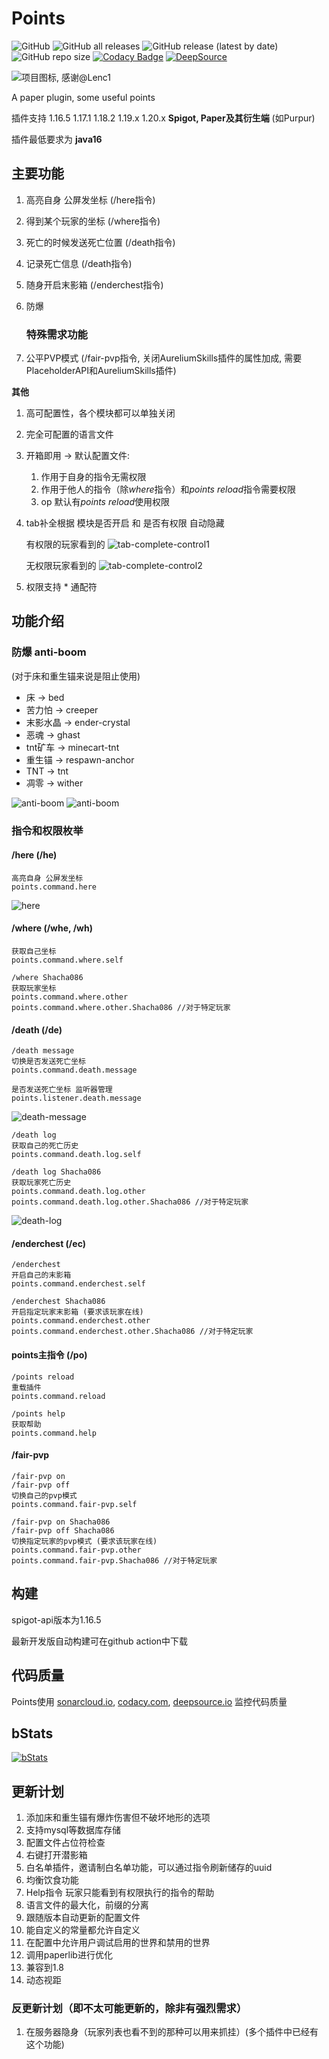 # Points

![GitHub](https://img.shields.io/github/license/HowieHz/Points)
![GitHub all releases](https://img.shields.io/github/downloads/HowieHz/Points/total)
![GitHub release (latest by date)](https://img.shields.io/github/downloads/HowieHz/Points/latest/total)
![GitHub repo size](https://img.shields.io/github/repo-size/HowieHz/Points)
[![Codacy Badge](https://app.codacy.com/project/badge/Grade/6514d15bcda04c4db6ef136204282a46)](https://www.codacy.com/gh/HowieHz/Points/dashboard?utm_source=github.com&amp;utm_medium=referral&amp;utm_content=HowieHz/Points&amp;utm_campaign=Badge_Grade)
[![DeepSource](https://deepsource.io/gh/HowieHz/Points.svg/?label=active+issues&show_trend=true&token=BsdaFuwaOvvqaAa8w-r7YmmN)](https://deepsource.io/gh/HowieHz/Points/?ref=repository-badge)

![项目图标, 感谢@Lenc1](./img/P.png)

A paper plugin, some useful points

插件支持 1.16.5 1.17.1 1.18.2 1.19.x 1.20.x **Spigot, Paper及其衍生端** (如Purpur)

插件最低要求为 **java16**

## 主要功能

1. 高亮自身 公屏发坐标 (/here指令)
2. 得到某个玩家的坐标 (/where指令)
3. 死亡的时候发送死亡位置 (/death指令)
4. 记录死亡信息 (/death指令)
5. 随身开启末影箱 (/enderchest指令)
6. 防爆

   ### 特殊需求功能

7. 公平PVP模式 (/fair-pvp指令, 关闭AureliumSkills插件的属性加成, 需要PlaceholderAPI和AureliumSkills插件)

**其他**

1. 高可配置性，各个模块都可以单独关闭
2. 完全可配置的语言文件
3. 开箱即用 -> 默认配置文件:
    1. 作用于自身的指令无需权限
    2. 作用于他人的指令（除*where*指令）和*points reload*指令需要权限
    3. op 默认有*points reload*使用权限
4. tab补全根据 模块是否开启 和 是否有权限 自动隐藏

   有权限的玩家看到的
   ![tab-complete-control1](./img/tab-complete-control1.png)
   
   无权限玩家看到的
   ![tab-complete-control2](./img/tab-complete-control2.png)

5. 权限支持 * 通配符

## 功能介绍

### 防爆 anti-boom

(对于床和重生锚来说是阻止使用)

* 床 -> bed
* 苦力怕 -> creeper
* 末影水晶 -> ender-crystal
* 恶魂 -> ghast
* tnt矿车 -> minecart-tnt
* 重生锚 -> respawn-anchor
* TNT -> tnt
* 凋零 -> wither

![anti-boom](./img/antiboom-listener1.png)
![anti-boom](./img/antiboom-listener2.png)

### 指令和权限枚举

#### /here (/he)

    高亮自身 公屏发坐标
    points.command.here

![here](./img/here-command-demo.png)

#### /where (/whe, /wh)

    获取自己坐标
    points.command.where.self
    
    /where Shacha086
    获取玩家坐标
    points.command.where.other
    points.command.where.other.Shacha086 //对于特定玩家

#### /death (/de)

    /death message
    切换是否发送死亡坐标
    points.command.death.message

    是否发送死亡坐标 监听器管理
    points.listener.death.message

![death-message](./img/death-message-demo.png)

    /death log
    获取自己的死亡历史
    points.command.death.log.self

    /death log Shacha086
    获取玩家死亡历史
    points.command.death.log.other
    points.command.death.log.other.Shacha086 //对于特定玩家

![death-log](./img/death-log-demo.png)

#### /enderchest (/ec)

    /enderchest
    开启自己的末影箱
    points.command.enderchest.self

    /enderchest Shacha086
    开启指定玩家末影箱 (要求该玩家在线)
    points.command.enderchest.other
    points.command.enderchest.other.Shacha086 //对于特定玩家

#### points主指令 (/po)

    /points reload
    重载插件
    points.command.reload

    /points help
    获取帮助
    points.command.help

#### /fair-pvp

    /fair-pvp on
    /fair-pvp off
    切换自己的pvp模式
    points.command.fair-pvp.self
    
    /fair-pvp on Shacha086
    /fair-pvp off Shacha086
    切换指定玩家的pvp模式 (要求该玩家在线)
    points.command.fair-pvp.other
    points.command.fair-pvp.Shacha086 //对于特定玩家

## 构建

spigot-api版本为1.16.5

最新开发版自动构建可在github action中下载

## 代码质量

Points使用 [sonarcloud.io](https://sonarcloud.io/project/overview?id=HowieHz_Points), [codacy.com](https://app.codacy.com/gh/HowieHz/Points/dashboard), [deepsource.io](https://deepsource.io/gh/HowieHz/Points) 监控代码质量

## bStats

[![bStats](https://bstats.org/signatures/bukkit/Points.svg)](https://bstats.org/plugin/bukkit/Points/16544)

## 更新计划

1. 添加床和重生锚有爆炸伤害但不破坏地形的选项
2. 支持mysql等数据库存储
3. 配置文件占位符检查
4. 右键打开潜影箱
5. 白名单插件，邀请制白名单功能，可以通过指令刷新储存的uuid
6. 均衡饮食功能
7. Help指令 玩家只能看到有权限执行的指令的帮助
8. 语言文件的最大化，前缀的分离
9.  跟随版本自动更新的配置文件
10. 能自定义的常量都允许自定义
11. 在配置中允许用户调试启用的世界和禁用的世界
12. 调用paperlib进行优化
13. 兼容到1.8
14. 动态视距

### 反更新计划（即不太可能更新的，除非有强烈需求）

1. 在服务器隐身（玩家列表也看不到的那种可以用来抓挂）(多个插件中已经有这个功能)
